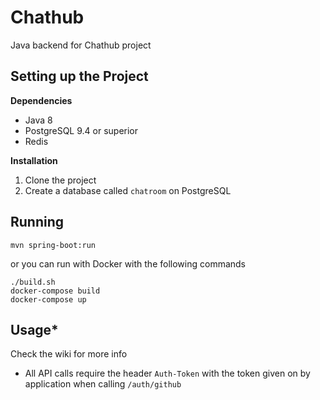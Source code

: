 # Chathub

Java backend for Chathub project

## Setting up the Project

**Dependencies**

* Java 8
* PostgreSQL 9.4 or superior
* Redis

**Installation**

1. Clone the project
2. Create a database called `chatroom` on PostgreSQL

## Running
```
mvn spring-boot:run
```

or you can run with Docker with the following commands

```
./build.sh
docker-compose build
docker-compose up
```

## Usage*


Check the wiki for more info


* All API calls require the header `Auth-Token` with the token given on by application when calling `/auth/github`
